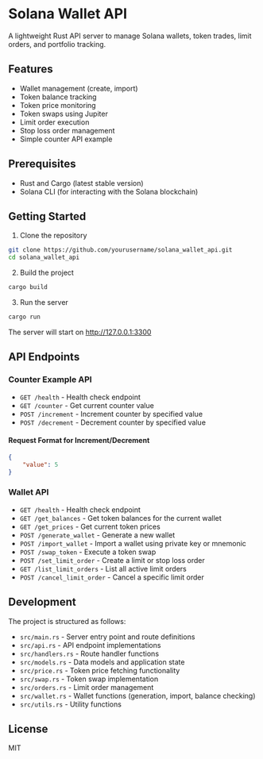 # Solana Wallet API

A lightweight Rust API server to manage Solana wallets, token trades, limit orders, and portfolio tracking.

## Features

- Wallet management (create, import)
- Token balance tracking
- Token price monitoring
- Token swaps using Jupiter
- Limit order execution
- Stop loss order management
- Simple counter API example

## Prerequisites

- Rust and Cargo (latest stable version)
- Solana CLI (for interacting with the Solana blockchain)

## Getting Started

1. Clone the repository
```bash
git clone https://github.com/yourusername/solana_wallet_api.git
cd solana_wallet_api
```

2. Build the project
```bash
cargo build
```

3. Run the server
```bash
cargo run
```

The server will start on http://127.0.0.1:3300

## API Endpoints

### Counter Example API

- `GET /health` - Health check endpoint
- `GET /counter` - Get current counter value
- `POST /increment` - Increment counter by specified value
- `POST /decrement` - Decrement counter by specified value

#### Request Format for Increment/Decrement

```json
{
    "value": 5
}
```

### Wallet API

- `GET /health` - Health check endpoint
- `GET /get_balances` - Get token balances for the current wallet
- `GET /get_prices` - Get current token prices
- `POST /generate_wallet` - Generate a new wallet
- `POST /import_wallet` - Import a wallet using private key or mnemonic
- `POST /swap_token` - Execute a token swap
- `POST /set_limit_order` - Create a limit or stop loss order
- `GET /list_limit_orders` - List all active limit orders
- `POST /cancel_limit_order` - Cancel a specific limit order

## Development

The project is structured as follows:

- `src/main.rs` - Server entry point and route definitions
- `src/api.rs` - API endpoint implementations
- `src/handlers.rs` - Route handler functions
- `src/models.rs` - Data models and application state
- `src/price.rs` - Token price fetching functionality
- `src/swap.rs` - Token swap implementation
- `src/orders.rs` - Limit order management
- `src/wallet.rs` - Wallet functions (generation, import, balance checking)
- `src/utils.rs` - Utility functions

## License

MIT
